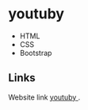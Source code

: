 # youtuby

* HTML
* CSS
* Bootstrap
## Links

Website link [youtuby ](https://muhammedalsin.github.io/youtuby/).



